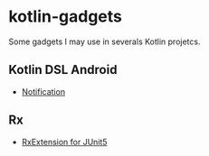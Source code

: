 # kotlin-gadgets

Some gadgets I may use in severals Kotlin projetcs.

## Kotlin DSL Android

- [Notification](kotlin-dsl-android-notification)

## Rx

- [RxExtension for JUnit5](rx-junit5)